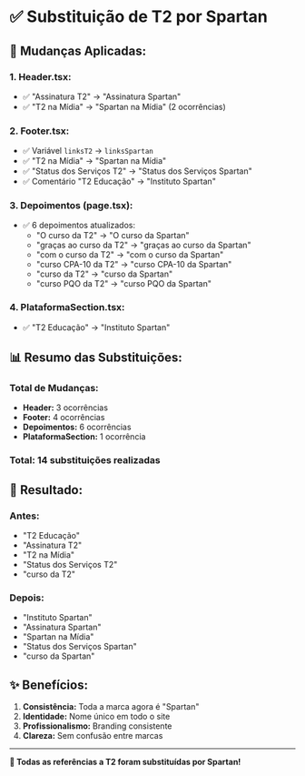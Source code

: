 # ✅ Substituição de T2 por Spartan

## 🔄 **Mudanças Aplicadas:**

### 1. **Header.tsx:**
- ✅ "Assinatura T2" → "Assinatura Spartan"
- ✅ "T2 na Mídia" → "Spartan na Mídia" (2 ocorrências)

### 2. **Footer.tsx:**
- ✅ Variável `linksT2` → `linksSpartan`
- ✅ "T2 na Mídia" → "Spartan na Mídia"
- ✅ "Status dos Serviços T2" → "Status dos Serviços Spartan"
- ✅ Comentário "T2 Educação" → "Instituto Spartan"

### 3. **Depoimentos (page.tsx):**
- ✅ 6 depoimentos atualizados:
  - "O curso da T2" → "O curso da Spartan"
  - "graças ao curso da T2" → "graças ao curso da Spartan"
  - "com o curso da T2" → "com o curso da Spartan"
  - "curso CPA-10 da T2" → "curso CPA-10 da Spartan"
  - "curso da T2" → "curso da Spartan"
  - "curso PQO da T2" → "curso PQO da Spartan"

### 4. **PlataformaSection.tsx:**
- ✅ "T2 Educação" → "Instituto Spartan"

## 📊 **Resumo das Substituições:**

### Total de Mudanças:
- **Header:** 3 ocorrências
- **Footer:** 4 ocorrências
- **Depoimentos:** 6 ocorrências
- **PlataformaSection:** 1 ocorrência

### **Total:** 14 substituições realizadas

## 🎯 **Resultado:**

### Antes:
- "T2 Educação"
- "Assinatura T2"
- "T2 na Mídia"
- "Status dos Serviços T2"
- "curso da T2"

### Depois:
- "Instituto Spartan"
- "Assinatura Spartan"
- "Spartan na Mídia"
- "Status dos Serviços Spartan"
- "curso da Spartan"

## ✨ **Benefícios:**

1. **Consistência:** Toda a marca agora é "Spartan"
2. **Identidade:** Nome único em todo o site
3. **Profissionalismo:** Branding consistente
4. **Clareza:** Sem confusão entre marcas

---

**🎊 Todas as referências a T2 foram substituídas por Spartan!**
